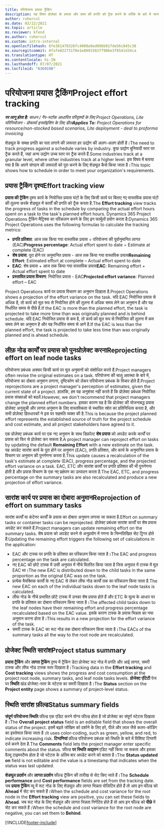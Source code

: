 ```yaml
---
title: परियोजना प्रयास ट्रैकिंग
description: यह विषय प्रोज़ेक्ट के प्रयास और काम की प्रगति को ट्रैक करने के तरीके के बारे में जानकारी प्रदान करता है.
author: ruhercul
ms.date: 03/22/2021
ms.topic: article
ms.reviewer: kfend
ms.author: ruhercul
ms.custom: intro-internal
ms.openlocfilehash: 6fe381470326fc4000a9ed096b91fde56c045c38
ms.sourcegitcommit: 0fafe022731f0e1e8693382ff906e3f8541d34ca
ms.translationtype: HT
ms.contentlocale: hi-IN
ms.lasthandoff: 07/07/2021
ms.locfileid: "6369198"
---
```

# <a name="project-effort-tracking"></a><span data-ttu-id="a9069-103">परियोजना प्रयास ट्रैकिंग</span><span class="sxs-lookup"><span data-stu-id="a9069-103">Project effort tracking</span></span>

<span data-ttu-id="a9069-104">_**पर लागू होता है:** साधन / गैर-स्टॉक आधारित परिदृश्यों के लिए Project Operations, Lite परिनियोजन - प्रोफार्मा इनवॉइसिंग के लिए डील_</span><span class="sxs-lookup"><span data-stu-id="a9069-104">_**Applies To:** Project Operations for resource/non-stocked based scenarios, Lite deployment - deal to proforma invoicing_</span></span>

<span data-ttu-id="a9069-105">शेड्यूल के समक्ष प्रगति का पता लगाने की ज़रूरत हर उद्योग की अलग-अलग होती है।</span><span class="sxs-lookup"><span data-stu-id="a9069-105">The need to track progress against a schedule varies by industry.</span></span> <span data-ttu-id="a9069-106">कुछ उद्योग बुनियादी स्तर पर ट्रैक करते हैं, जहां अन्य उद्योग उच्च स्तर पर ट्रैक करते हैं.</span><span class="sxs-lookup"><span data-stu-id="a9069-106">Some industries track at a granular level, where other industries track at a higher level.</span></span> <span data-ttu-id="a9069-107">इस विषय में बताया गया है कि अपने संगठन की ज़रूरतों को पूरा करने के लिए शेड्यूल कैसे किया जाता है।</span><span class="sxs-lookup"><span data-stu-id="a9069-107">This topic shows how to schedule in order to meet your organization's requirements.</span></span>

## <a name="effort-tracking-view"></a><span data-ttu-id="a9069-108">प्रयास ट्रैकिंग दृश्य</span><span class="sxs-lookup"><span data-stu-id="a9069-108">Effort tracking view</span></span>

<span data-ttu-id="a9069-109">**प्रयास की ट्रैकिंग** दृश्य कार्य के नियोजित प्रयास घंटों के लिए किसी कार्य पर बिताए गए वास्तविक प्रयास घंटों की तुलना करके शेड्यूल में कार्यों की प्रगति को ट्रैक करता है.</span><span class="sxs-lookup"><span data-stu-id="a9069-109">The **Effort tracking** view tracks the progress of tasks in the schedule by comparing the actual effort hours spent on a task to the task's planned effort hours.</span></span> <span data-ttu-id="a9069-110">Dynamics 365 Project Operations ट्रैकिंग मैट्रिक्स का परिकलन करने के लिए इन फार्मूलों प्रयोग करता है:</span><span class="sxs-lookup"><span data-stu-id="a9069-110">Dynamics 365 Project Operations uses the following formulas to calculate the tracking metrics:</span></span>

- <span data-ttu-id="a9069-111">**प्रगति प्रतिशत**: आज तक किया गया वास्तविक प्रयास ÷ परियोजना की पूर्वानुमानित लागत (EAC)</span><span class="sxs-lookup"><span data-stu-id="a9069-111">**Progress percentage**: Actual effort spent to date ÷ Estimate at complete (EAC)</span></span> 
- <span data-ttu-id="a9069-112">**शेष प्रयास**: पूरा होने पर अनुमानित प्रयास - आज तक किया गया वास्तविक प्रयास</span><span class="sxs-lookup"><span data-stu-id="a9069-112">**Remaining Effort**: Estimated effort at complete – Actual effort spent to date</span></span> 
- <span data-ttu-id="a9069-113">**EAC**: शेष प्रयास + आज तक किया गया वास्तविक प्रयास</span><span class="sxs-lookup"><span data-stu-id="a9069-113">**EAC**: Remaining effort + Actual effort spent to date</span></span> 
- <span data-ttu-id="a9069-114">**प्रस्तावित प्रयास विचरण**: नियोजित प्रयास - EAC</span><span class="sxs-lookup"><span data-stu-id="a9069-114">**Projected effort variance**: Planned effort – EAC</span></span>

<span data-ttu-id="a9069-115">Project Operations कार्य पर प्रयास विचरण का अनुमान दिखाता है.</span><span class="sxs-lookup"><span data-stu-id="a9069-115">Project Operations shows a projection of the effort variance on the task.</span></span> <span data-ttu-id="a9069-116">यदि EAC नियोजित प्रयास से अधिक है, तो कार्य को मूल रूप से नियोजित होने की तुलना में अधिक समय लेने का अनुमान है और यह निर्धारित समय से पीछे है.</span><span class="sxs-lookup"><span data-stu-id="a9069-116">If the EAC is more than the planned effort, the task is projected to take more time than was originally planned and is behind schedule.</span></span> <span data-ttu-id="a9069-117">यदि EAC नियोजित प्रयास से कम है, तो कार्य को मूल रूप से नियोजित की तुलना में कम समय लेने का अनुमान है और यह निर्धारित समय से आगे है.</span><span class="sxs-lookup"><span data-stu-id="a9069-117">If the EAC is less than the planned effort, the task is projected to take less time than was originally planned and is ahead schedule.</span></span>

## <a name="reprojecting-effort-on-leaf-node-tasks"></a><span data-ttu-id="a9069-118">लीफ़ नोड कार्यों पर प्रयास को पुनःप्रोज़ेक्ट करना</span><span class="sxs-lookup"><span data-stu-id="a9069-118">Reprojecting effort on leaf node tasks</span></span>

<span data-ttu-id="a9069-119">परियोजना प्रबंधक अक्सर किसी कार्य पर मूल अनुमानों को संशोधित करते हैं.</span><span class="sxs-lookup"><span data-stu-id="a9069-119">Project managers often revise the original estimates on a task.</span></span> <span data-ttu-id="a9069-120">परियोजना की चालू अवस्था के बारे में, परियोजना का दोबारा अनुमान लगाना, दृष्टिकोण को लेकर परियोजना प्रबंधक के विचार होते हैं.</span><span class="sxs-lookup"><span data-stu-id="a9069-120">Project reprojections are a project manager's perception of estimates, given the current state of a project.</span></span> <span data-ttu-id="a9069-121">हालांकि, हम यह अनुशंसा नहीं करते हैं कि प्रोज़ेक्ट प्रबंधक नियोजित प्रयास संख्याओं को बदलें.</span><span class="sxs-lookup"><span data-stu-id="a9069-121">However, we don't recommend that project managers change the planned effort numbers.</span></span> <span data-ttu-id="a9069-122">इसका कारण यह है कि प्रोज़ेक्ट की योजनाबद्ध प्रयास प्रोज़ेक्ट अनुसूची और लागत अनुमान के लिए वास्तविकता से स्थापित स्रोत का प्रतिनिधित्व करता है, और सभी प्रोज़ेक्ट हितधारकों ने इस पर सहमति व्यक्त की है.</span><span class="sxs-lookup"><span data-stu-id="a9069-122">This is because the project planned effort represents the established source of truth for the project schedule and cost estimate, and all project stakeholders have agreed to it.</span></span>

<span data-ttu-id="a9069-123">एक प्रोज़ेक्ट प्रबंधक कार्य पर एक नए अनुमान के साथ डिफ़ॉल्ट **शेष प्रयास** को अपडेट करके कार्यों पर प्रयास को फिर से प्रोज़ेक्ट कर सकता है.</span><span class="sxs-lookup"><span data-stu-id="a9069-123">A project manager can reproject effort on tasks by updating the default **Remaining Effort** with a new estimate on the task.</span></span> <span data-ttu-id="a9069-124">यह अपडेट सारांश कार्य के पूरा होने पर अनुमान (EAC), प्रगति प्रतिशत, और कार्य के अनुमानित प्रयास के विचरण पर अनुमान की पुनर्गणना करता है.</span><span class="sxs-lookup"><span data-stu-id="a9069-124">This update causes a recalculation of the task's estimate at complete (EAC), progress percentage, and the projected effort variance on a task.</span></span> <span data-ttu-id="a9069-125">EAC, ETC और सारांश कार्यों पर प्रगति प्रतिशत की भी पुनर्गणना होती है और प्रयास विचरण के एक नए प्रक्षेपण का उत्पादन करता है.</span><span class="sxs-lookup"><span data-stu-id="a9069-125">The EAC, ETC, and progress percentage on the summary tasks are also recalculated and produce a new projection of effort variance.</span></span>

## <a name="reprojection-of-effort-on-summary-tasks"></a><span data-ttu-id="a9069-126">सारांश कार्य पर प्रयास का दोबारा अनुमान</span><span class="sxs-lookup"><span data-stu-id="a9069-126">Reprojection of effort on summary tasks</span></span>

<span data-ttu-id="a9069-127">सारांश कार्यों या कंटेनर कार्यों के प्रयास का दोबारा अनुमान लगाया जा सकता है.</span><span class="sxs-lookup"><span data-stu-id="a9069-127">Effort on summary tasks or container tasks can be reprojected.</span></span> <span data-ttu-id="a9069-128">प्रोज़ेक्ट प्रबंधक सारांश कार्यों पर शेष प्रयास अपडेट कर सकते हैं.</span><span class="sxs-lookup"><span data-stu-id="a9069-128">Project managers can update remaining effort on the summary tasks.</span></span> <span data-ttu-id="a9069-129">शेष प्रयास को अपडेट करने से अनुप्रयोग में गणना के निम्नलिखित सेट ट्रिगर होते हैं:</span><span class="sxs-lookup"><span data-stu-id="a9069-129">Updating the remaining effort triggers the following set of calculations in the application:</span></span>

- <span data-ttu-id="a9069-130">EAC और टास्क पर प्रगति के प्रतिशत का परिकलन किया जाता है।</span><span class="sxs-lookup"><span data-stu-id="a9069-130">The EAC and progress percentage on the task are calculated.</span></span>
- <span data-ttu-id="a9069-131">नए EAC को छोटे टास्क में उसी अनुपात में नीचे वितरित किया जाता है जिस अनुपात में टास्क में मूल EAC था।</span><span class="sxs-lookup"><span data-stu-id="a9069-131">The new EAC is distributed down to the child tasks in the same proportion as the original EAC was on the task.</span></span>
- <span data-ttu-id="a9069-132">प्रत्येक वैयक्तिक कार्यों के नए EAC से लेकर लीफ नोड कार्यों तक का परिकलन किया जाता है.</span><span class="sxs-lookup"><span data-stu-id="a9069-132">The new EAC on each of the individual tasks down to the leaf node tasks is calculated.</span></span> 
- <span data-ttu-id="a9069-133">लीफ नोड के नीचे प्रभावित छोटे टास्क में उनका शेष प्रयास होते हैं और ETC के मूल्य के आधार पर प्रगति के प्रतिशत का दोबारा परिकलन किया जाता है।</span><span class="sxs-lookup"><span data-stu-id="a9069-133">The affected child tasks down to the leaf nodes have their remaining effort and progress percentage recalculated based on the EAC value.</span></span> <span data-ttu-id="a9069-134">इसके कारण टास्क के प्रयास भिन्नता का नया अनुमान करना होता है।</span><span class="sxs-lookup"><span data-stu-id="a9069-134">This results in a new projection for the effort variance of the task.</span></span> 
- <span data-ttu-id="a9069-135">समरी टास्क के EAC का रूट नोड तक दोबारा परिकलन किया जाता है।</span><span class="sxs-lookup"><span data-stu-id="a9069-135">The EACs of the summary tasks all the way to the root node are recalculated.</span></span>


## <a name="project-status-summary"></a><span data-ttu-id="a9069-136">प्रोजेक्ट स्थिति सारांश</span><span class="sxs-lookup"><span data-stu-id="a9069-136">Project status summary</span></span>

<span data-ttu-id="a9069-137">**प्रयास ट्रैकिंग** और **लागत ट्रैकिंग** दृश्य में ट्रैकिंग डेटा प्रोजेक्ट रूट नोड में प्रगति और आई लागत, समरी टास्क और लीफ नोड टास्क स्तर दिखाता है।</span><span class="sxs-lookup"><span data-stu-id="a9069-137">Tracking data in the **Effort tracking** and **Cost tracking** views shows the progress and cost consumption at the project root node, summary tasks, and leaf node tasks levels.</span></span> <span data-ttu-id="a9069-138">**प्रोजेक्ट एंटिटी** पेज पर **स्थिति** खंड प्रोजेक्ट-स्तर के स्टेटस का समरी दिखाता है।</span><span class="sxs-lookup"><span data-stu-id="a9069-138">The **Status** section on the **Project entity** page shows a summary of project-level status.</span></span>

## <a name="status-summary-fields"></a><span data-ttu-id="a9069-139">स्थिति सारांश फ़ील्ड</span><span class="sxs-lookup"><span data-stu-id="a9069-139">Status summary fields</span></span>

<span data-ttu-id="a9069-140">**संपूर्ण परियोजना स्थिति** फील्ड एक एडिट करने योग्य फील्ड होता है जो प्रोजेक्ट का संपूर्ण स्टेटस दिखाता है।</span><span class="sxs-lookup"><span data-stu-id="a9069-140">The **Overall project status** field is an editable field that shows the overall status of the project.</span></span> <span data-ttu-id="a9069-141">इसमें बढ़ते जोखिम को दर्शाने के लिए हरे, पीले और लाल जैसे कलर-कोडिंग का इस्तेमाल किया जाता है।</span><span class="sxs-lookup"><span data-stu-id="a9069-141">It uses color-coding, such as green, yellow, and red, to indicate increasing risk.</span></span> <span data-ttu-id="a9069-142">**टिप्पणियां** फ़ील्ड परियोजना प्रबंधक को स्थिति के बारे में विशिष्ट टिप्पणी दर्ज करने देता है.</span><span class="sxs-lookup"><span data-stu-id="a9069-142">The **Comments** field lets the project manager enter specific comments about the status.</span></span> <span data-ttu-id="a9069-143">फील्ड **पर स्थिति अद्यतन** एडिट नहीं किया जा सकता और इसका वैल्यू टाइमस्टैम्प होता है जो स्टेटस के अंतिम बार अपडेट करने को बताता है।</span><span class="sxs-lookup"><span data-stu-id="a9069-143">The **Status updated on** field is not editable and the value is a timestamp that indicates when the status was last updated.</span></span>

<span data-ttu-id="a9069-144">**शेड्यूल प्रदर्शन** और **लागत प्रदर्शन** फील्ड ट्रैकिंग की तारीख से सेट किए जाते हैं।</span><span class="sxs-lookup"><span data-stu-id="a9069-144">The **Schedule performance** and **Cost performance** fields are set from the tracking date.</span></span> <span data-ttu-id="a9069-145">जब **प्रयास ट्रैकिंग** व्यू में रूट नोड के लिए शेड्यूल और लागत भिन्नता पोज़िटिव होते हैं तो आप इन फील्ड को **Ahead** में सेट कर सकते हैं।</span><span class="sxs-lookup"><span data-stu-id="a9069-145">When the schedule and cost variance for the root node in the **Effort tracking** view are positive, you can set these fields to **Ahead**.</span></span> <span data-ttu-id="a9069-146">जब रूट नोड के लिए शेड्यूल और लागत भिन्नता निगेटिव होते हैं तो आप इन फील्ड को **पीछे** में सेट कर सकते हैं।</span><span class="sxs-lookup"><span data-stu-id="a9069-146">When the schedule and cost variance for the root node are negative, you can set them to **Behind**.</span></span>


[!INCLUDE[footer-include](../includes/footer-banner.md)]
